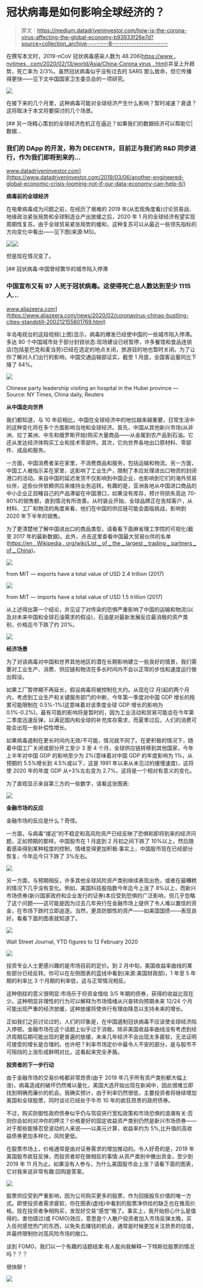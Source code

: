 # 冠状病毒是如何影响全球经济的？

> 原文：<https://medium.datadriveninvestor.com/how-is-the-corona-virus-affecting-the-global-economy-b93933f26e7d?source=collection_archive---------8----------------------->

在撰写本文时，2019-nCoV 冠状病毒感染人数为 48.206([https://www . nytimes . com/2020/02/13/world/Asia/China-Corona virus . html](https://www.nytimes.com/2020/02/13/world/asia/china-coronavirus.html))并呈上升趋势，死亡率为 2/3%。虽然冠状病毒似乎没有过去的 SARS 那么致命，但它传播得更快——见下文中国国家卫生委员会的一项研究。

![](img/2972dbdcbd3214cb43289f009a4a5643.png)

在接下来的几个月里，这种病毒可能对全球经济产生什么影响？暂时减速？衰退？这将取决于本文将要探讨的几个场景。

[](https://www.datadriveninvestor.com/2019/03/06/another-engineered-global-economic-crisis-looming-not-if-our-data-economy-can-help-it/) [## 另一场精心策划的全球经济危机正在逼近？如果我们的数据经济可以帮助它|数据…

### 我们的 DApp 的开发，称为 DECENTR，目前正与我们的 R&D 同步进行，作为我们即将到来的…

www.datadriveninvestor.com](https://www.datadriveninvestor.com/2019/03/06/another-engineered-global-economic-crisis-looming-not-if-our-data-economy-can-help-it/) 

**病毒前的全球经济**

在电晕病毒成为问题之前，在经历了艰难的 2019 年(从宏观角度看)讨论贸易战、地缘政治紧张局势和全球制造业产出放缓之后，2020 年 1 月的全球经济有望实现周期性复苏。由于全球贸易紧张局势的缓和，这种复苏可以从最近一些领先指标的方向变化中看出——见下图(来源:MS)。

![](img/58c34a4b6fca9bcc263e06a833f33c09.png)![](img/58a31af7dcf470acd18cdbeb96817474.png)

但是现在情况变了。

[](https://www.aljazeera.com/news/2020/02/coronavirus-chinas-bustling-cities-standstill-200212155801769.html) [## 冠状病毒:中国曾经繁华的城市陷入停滞

### 中国宣布又有 97 人死于冠状病毒。这使得死亡总人数达到至少 1115 人…

www.aljazeera.com](https://www.aljazeera.com/news/2020/02/coronavirus-chinas-bustling-cities-standstill-200212155801769.html) 

半岛电视台的这段视频(上图)显示，病毒的爆发已经使中国的一些城市陷入停滞。多达 80 个中国城市处于部分封锁状态:现场建设已经暂停，许多餐馆和食品连锁店(包括星巴克和麦当劳)已经在选定的地点关闭，旅游目的地也暂时关闭。为了让你了解对人们出行的影响，中国交通运输部证实，截至 1 月底，全国客运量同比下降了 64%。

![](img/c92870266d1a05ab17947bafea3a0777.png)

Chinese party leadership visiting an hospital in the Hubei province — Source: NY Times, China daily, Reuters

**从中国走向世界**

我们都知道，与 10 年前相比，中国在全球经济中的地位越来越重要，日常生活中的这种变化将在多个方面影响当地和全球经济。首先，中国从其他新兴市场(从非洲、拉丁美洲、中东和俄罗斯开始)购买大量商品——从金属到农产品到石油。它还从发达经济体购买工业和技术零部件。其次，它向世界各地出口原材料、零部件、成品和服务。

一方面，中国消费者呆在家里，不消费商品和服务，包括运输和物流。另一方面，中国工人被指示呆在家里，这影响了工业生产，限制了本应处理进出口物资的封闭港口的活动。来自中国的延迟发货不仅影响到中国企业，也影响到它们的海外贸易伙伴，这些伙伴依赖供应来维持业务运转。有趣的是，亚洲各地从中国进口商品的中小企业正目睹自己的产品滞留在中国港口，如果没有库存，预计将损失高达 70-80%的销售额，直到情况有所改善。从时装业开始，全球品牌正在告知客户，从材料、工厂和物流的角度来看，他们在中国的供应链可能会面临挑战，影响到 2020 年下半年的销售。

为了更清楚地了解中国进出口的商品类型，请看看下面麻省理工学院的可视化(截至 2017 年的最新数据)。此外，点击这里查看中国最大贸易伙伴的名单([https://en . Wikipedia . org/wiki/List _ of _ the _ largest _ trading _ partners _ of _ China](https://en.wikipedia.org/wiki/List_of_the_largest_trading_partners_of_China))。

![](img/68006a3ffe62afe2a50a458aff5d597f.png)

from MIT — exports have a total value of USD 2.4 trillion (2017)

![](img/72b0ffbf55eb57f24ab8daf2cae93a6a.png)

from MIT — imports have a total value of USD 1.5 trillion (2017)

从上述得出第一个结论，并见证了对传染的恐惧严重影响了中国的运输和物流(以及对未来中国和全球石油需求的假设)，石油是对最新发展反应最消极的资产类别，价格迄今下跌了约 20%。

![](img/814036d74ef4bc86d0bda2ceeebf2a9e.png)

**经济场景**

为了对该病毒对中国和世界其他地区的潜在长期影响建立一些良好的情景，我们需要对工业生产、消费、供应链和物流在多长时间内不会以正常的步伐和速度运行做出假设。

如果工厂暂停期不再延长，假设病毒将被控制在大约。从现在(2 月)起的两个月内，考虑到工业生产和关键服务部门的中断，今年第一季度对中国 GDP 增长的拖累可能限制在 0.5%-1%(这意味着对该季度全球 GDP 增长的影响为 0.1%-0.2%)。最有可能的影响将是暂时的，因为工业活动和贸易可能会在今年第二季度迅速反弹，以满足国内和全球的补充库存需求，而夏季过后，人们的消费可能会出现一些补偿性增长。

如果病毒遏制在更长时间内无效/不可能，情况就不同了。在更积极的情况下，随着中国工厂关闭或部分开工至少 3 至 4 个月，全球供应链转移到其他国家，今年上半年对中国 GDP 的影响至少为 2%(意味着对中国 GDP 的年度影响为 1%，从预期的 5.5%增长到 4.5%或以下，这是 1991 年以来从未见过的缓慢速度)，这将使 2020 年的年度 GDP 从+3%左右变为 2.7%，这将是一个相对有意义的变化。

为了直观显示来自第三方的一些数字，请看这张图表:

![](img/1819130e9d4ad18b4016b10e4191bd24.png)

**金融市场的反应**

金融市场的反应是什么？奇怪。

一方面，与病毒“接近”的不稳定和高风险资产已经反映了恐惧和即将到来的经济问题，正如预期的那样。中国股市在 1 月底到 2 月初之间下跌了 10%以上，然后随着感染得到某种程度的控制，情绪变得更加积极:事实上，中国股市现在已经部分恢复，今年迄今只下跌了 3%左右。

![](img/0c06f2a7fbf807c16b56206ed715c775.png)

另一方面，与预期相反，许多其他全球风险资产类别继续表现出色，或者在最糟糕的情况下几乎没有变化。例如，美国科技股指数今年迄今上涨了 8%以上，而新兴市场债券(新兴国家政府和企业发行的证券)本应受到恐惧的广泛影响，但几乎忽略了这个问题——这可能是因为过去几年央行在金融市场上提供了令人难以置信的资金，在市场下跌时立即追逐。当然，更具防御性的资产——如美国国债——表现良好。看看下面的图表就知道了。

![](img/74ddea2b72f3e83f2d3351aa09abffaf.png)

Wall Street Journal, YTD figures to 12 February 2020

![](img/1f11b32d60429a9f8e6e63bcb372b663.png)

投资专业人士更感兴趣的是市场目前的定价。到 2 月中旬，美国收益率曲线的某些部分已经反转。你可以在左侧图表的蓝线中看到(来源:美国财政部)，1 年至 5 年期的利率比 3 个月期的利率低，这与正常情况相反。

这种倒挂的意义很明显:市场乐于将资金借给 3/5 年期的债券，获得的收益比现在少。这种明显非理性的行为可以解释为市场情绪从兴奋转向预期未来 12/24 个月可能出现严重的经济放缓，这种放缓将使央行有理由降息以支持未来的增长。

正如我们之前讨论过的，人们的印象是，在中国遏制冠状病毒不应该使全球经济陷入停顿。金融市场在这个话题上似乎过于消极。除非美国收益率曲线没有考虑到经济周期后期可能出现的更普遍的放缓，未来几年经济不会出现太多疲软，无法证明可接受的增长是合理的。也许吧？利率市场定价中最令人不安的部分，是与股市不可阻挡的上涨形成鲜明对比，这看起来完全矛盾。

**投资者的下一步行动**

由于金融市场的交易价格都非常昂贵(由于 2019 年几乎所有资产类别都大幅上涨)，病毒造成的破坏仍然难以量化，美国大选开始出现在新闻中，因此很难立即找到明确而廉价的机会。我确实预计，由于利率仍然很低，主要投资者将继续增加美国和全球股票，同时谈论已经处于牛市 10 年的疯狂昂贵的政府债券。

不过，购买防御性政府债券似乎仍与驾驭央行宽松政策和市场恐惧的浪潮有关:否则你会如何对冲你的押注？价格更好的固定收益资产类别仍然是新兴市场债券——对于那些能够忍受波动的人来说——以美元计算，收益率约为 5%,比升值的高收益债券更加多样化，风险更低。

在股票市场上，价格通常是由对证券需求的增加推动的。令人好奇的是，2019 年美国股市疯狂反弹，而投资者却在做相反的事情:从资产类别中撤出资金，至少到 2019 年 11 月为止。如果没有人参与，为什么美国股市会上涨？请看下面的图表，它对我来说非常有趣:回购是答案。

![](img/8e4aa10480274682167bdc0d042bfba7.png)

股票供应受到严重影响，因为公司购买更多的股票，作为回报股东价值的唯一方式。即使投资者需求疲软，你在图表(虚线)中看到的股票净供给的缺乏也在推高价格。现在投资者争相购买，发现好交易“感觉”晚了。事实上，我开始担心什么是值得的。害怕错过(或 FOMO)效应，意思是个人散户投资者加入市场反弹太晚，买入任何感觉热门的东西，以免失去赚钱的机会，通常是时候更加关注昂贵的估值，并最终限制你对高风险市场的敞口。

谈到 FOMO，我们以一个有趣的话题结束:有人能向我解释一下特斯拉股票的情况吗？？？

很快聊！

![](img/014da55b8e457a1fa0d203c787f70644.png)